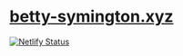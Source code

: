 # [betty-symington.xyz](https://betty-symington.xyz)
[![Netlify Status](https://api.netlify.com/api/v1/badges/074d0dd9-e124-40c8-9d1a-22ce533f3bb3/deploy-status)](https://app.netlify.com/sites/betty-symington/deploys)
